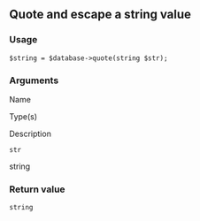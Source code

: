 Quote and escape a string value
-------------------------------

### Usage

    $string = $database->quote(string $str);

### Arguments

Name

Type(s)

Description

`str`

string

### Return value

`string`

